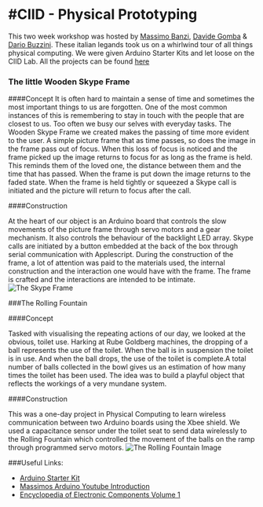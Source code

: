 #CIID - Physical Prototyping
====
This two week workshop was hosted by [Massimo Banzi](http://www.ted.com/talks/massimo_banzi_how_arduino_is_open_sourcing_imagination.html), [Davide Gomba](http://ciid.dk/education/people/visiting-faculty/davide-gomba/) & [Dario Buzzini](http://www.ideo.com/people/dario-buzzini). These italian legands took us on a whirlwind tour of all things physical computing. We were given Arduino Starter Kits and let loose on the CIID Lab. All the projects can be found [here](http://ciid.dk/education/portfolio/idp13/courses/physical-computing/projects/)

### The little Wooden Skype Frame
####Concept
It is often hard to maintain a sense of time and sometimes the most important things to us are forgotten. One of the most common instances of this is remembering to stay in touch with the people that are closest to us. Too often we busy our selves with everyday tasks. The Wooden Skype Frame we created makes the passing of time more evident to the user. A simple picture frame that as time passes, so does the image in the frame pass out of focus. When this loss of focus is noticed and the frame picked up the image returns to focus for as long as the frame is held. This reminds them of the loved one, the distance between them and the time that has passed. When the frame is put down the image returns to the faded state. When the frame is held tightly or squeezed a Skype call is initiated and the picture will return to focus after the call.

####Construction

At the heart of our object is an Arduino board that controls the slow movements of the picture frame through servo motors and a gear mechanism. It also controls the behaviour of the backlight LED array. Skype calls are initiated by a button embedded at the back of the box through serial communication with Applescript. During the construction of the frame, a lot of attention was paid to the materials used, the internal construction and the interaction one would have with the frame. The frame is crafted and the interactions are intended to be intimate.
![The Skype Frame](http://ciid.dk/root_ciidwww/wp-content/uploads/2013/05/IMG_8026.jpg)

###The Rolling Fountain

####Concept

Tasked with visualising the repeating actions of our day, we looked at the obvious, toilet use. Harking at Rube Goldberg machines, the dropping of a ball represents the use of the toilet. When the ball is in suspension the toilet is in use. And when the ball drops, the use of the toilet is complete.A total number of balls collected in the bowl gives us an estimation of how many times the toilet has been used. The idea was to build a playful object that reflects the workings of a very mundane system.

####Construction

This was a one-day project in Physical Computing to learn wireless communication between two Arduino boards using the Xbee shield.  We used a capacitance sensor under the toilet seat to send data wirelessly to the Rolling Fountain which controlled the movement of the balls on the ramp through programmed servo motors.
![The Rolling Fountain Image](http://ciid.dk/root_ciidwww/wp-content/uploads/2013/05/42.jpg)

###Useful Links:
- [Arduino Starter Kit](http://arduino.cc/en/Main/ArduinoStarterKit)
- [Massimos Arduino Youtube Introduction](http://www.youtube.com/playlist?list=PLT6rF_I5kknPf2qlVFlvH47qHvqvzkknd)
- [Encyclopedia of Electronic Components Volume 1](http://shop.oreilly.com/product/0636920026105.do)
